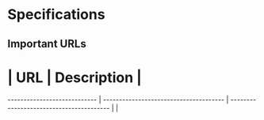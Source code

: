# Specifications
## Important URLs

# | URL | Description |
---------------------------- | -------------------------------------- | ----------------------------------------
                             |                                        | 
